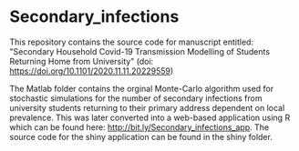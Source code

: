 # Secondary_infections

This repository contains the source code for manuscript entitled: "Secondary Household Covid-19 Transmission Modelling of Students Returning Home from University" (doi: https://doi.org/10.1101/2020.11.11.20229559)

The Matlab folder contains the orginal Monte-Carlo algorithm used for stochastic simulations for the number of secondary infections from university students returning to their primary address dependent on local prevalence. This was later converted into a web-based application using R which can be found here: http://bit.ly/Secondary_infections_app. The source code for the shiny application can be found in the shiny folder.
